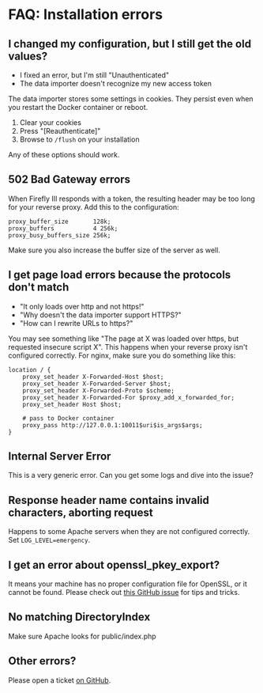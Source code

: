 # FAQ: Installation errors

## I changed my configuration, but I still get the old values?

- I fixed an error, but I'm still "Unauthenticated"
- The data importer doesn't recognize my new access token

The data importer stores some settings in cookies. They persist even when you restart the Docker container or reboot.

1. Clear your cookies
2. Press "\[Reauthenticate\]"
3. Browse to `/flush` on your installation

Any of these options should work.

## 502 Bad Gateway errors

When Firefly III responds with a token, the resulting header may be too long for your reverse proxy. Add this to the configuration:

```
proxy_buffer_size       128k;
proxy_buffers           4 256k;
proxy_busy_buffers_size 256k;
```

Make sure you also increase the buffer size of the server as well.

## I get page load errors because the protocols don't match

* "It only loads over http and not https!"
* "Why doesn't the data importer support HTTPS?"
* "How can I rewrite URLs to https?"

You may see something like "The page at X was loaded over https, but requested insecure script X". This happens when your reverse proxy isn't configured correctly. For nginx, make sure you do something like this:

```
location / {
	proxy_set_header X-Forwarded-Host $host;
	proxy_set_header X-Forwarded-Server $host;
	proxy_set_header X-Forwarded-Proto $scheme;
	proxy_set_header X-Forwarded-For $proxy_add_x_forwarded_for;
	proxy_set_header Host $host;

	# pass to Docker container
	proxy_pass http://127.0.0.1:10011$uri$is_args$args;
}
```

## Internal Server Error

This is a very generic error. Can you get some logs and dive into the issue?


## Response header name contains invalid characters, aborting request

Happens to some Apache servers when they are not configured correctly. Set `LOG_LEVEL=emergency`.


## I get an error about openssl\_pkey\_export?

It means your machine has no proper configuration file for OpenSSL, or it cannot be found. Please check out [this GitHub issue](https://github.com/firefly-iii/firefly-iii/issues/1384) for tips and tricks.

## No matching DirectoryIndex

Make sure Apache looks for public/index.php

## Other errors?

Please open a ticket [on GitHub](https://github.com/firefly-iii/firefly-iii/).
